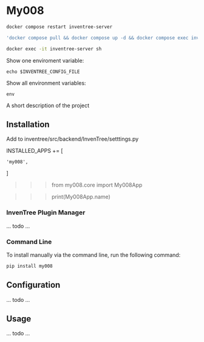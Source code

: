 # My008
```bash
docker compose restart inventree-server
```
```bash
'docker compose pull && docker compose up -d && docker compose exec inventree-server invoke update'
```
```bash
docker exec -it inventree-server sh
```

Show one enviroment variable: 
``` ssh
echo $INVENTREE_CONFIG_FILE
```
Show all environment variables: 
```
env
```
A short description of the project

## Installation

Add to inventree/src/backend/InvenTree/setttings.py

INSTALLED_APPS += [

    'my008',
    
]

>>> from my008.core import My008App

>>> print(My008App.name)
### InvenTree Plugin Manager

... todo ...

### Command Line 

To install manually via the command line, run the following command:

```bash
pip install my008
```

## Configuration

... todo ...

## Usage

... todo ...
